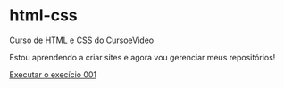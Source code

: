 # html-css
 Curso de HTML e CSS do CursoeVideo

Estou aprendendo a criar sites e agora vou gerenciar meus repositórios!

<a href="https://zero1x11.github.io/html-css/exercicios/ex001/index.html">Executar o execício 001